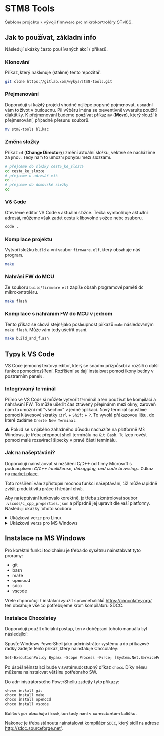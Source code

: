 # STM8 Tools

Šablona projektu k vývoji firmware pro mikrokontroléry STM8S.

## Jak to používat, základní info

Následují ukázky často používaných akcí / příkazů.

### Klonování

Příkaz, který naklonuje (stáhne) tento repozitář.

```bash
git clone https://gitlab.com/wykys/stm8-tools.git
```

### Přejmenování

Doporučuji si každý projekt vhodně nejlépe popisně pojmenovat, usnadní vám to život v budoucnu. Při výběru jména se preventivně vyvarujte použití diaktitiky. K přejmenování budeme používat příkaz `mv` (__Move__), který slouží k přejmenování, případně přesunu souborů.

```bash
mv stm8-tools blikac
```

### Změna složky

Příkaz `cd` (__Change Directory__) změní aktuální složku, vekteré se nacházíme za jinou. Tedy nám to umožní pohybu mezi složkami.

```bash
# přejdeme do složky cesta_ke_slozce
cd cesta_ke_slozce
# přejdeme o adresář víš
cd ..
# přejdeme do domovské složky
cd
```

### VS Code

Otevřeme editor VS Code v aktuální složce. Tečka symbolizuje aktuální adresář, můžeme však zadat cestu k libovolné složce nebo osuboru.

```bash
code .
```

### Kompilace projektu

Vytvoří složku `build` a vní soubor `firmware.elf`, který obsahuje náš program.

```bash
make
```

### Nahrání FW do MCU

Ze souboru `build/firmware.elf` zapíše obsah programové paměti do mikrokontroléru.

```bash
make flash
```

### Kompilace s nahráním FW do MCU v jednom

Tento příkaz se chová stejnějako posloupnost příkazů `make` následovaným `make flash`. Může vám tedy ušetřit psaní.

```bash
make build_and_flash
```

## Typy k VS Code

VS Code jemocný textový editor, který se snadno přizpůsobí a rozšíří o další funkce pomocírozšíření. Rozříšení se dají instalovat pomocí ikony bedny v postranním panelu.

### Integrovaný terminál

Přímo ve VS Code si můžete vytvořit terminál a ten používat ke kompilaci a nahrávání FW. To může ušetřit čas ztrávený přepínánm mezi okny, zároveň nám to umožní mít "všechno" v jedné aplikaci. Nový terminál spustíme pomocí klávesové skratky `Ctrl` + `Shift` + `P`. To vyvolá přákazovou lištu, do které zadáme `Create New Terminal`.

⚠️ Pokud se s njakého záhadného důvodu nacházíte na platformě MS Windows, je třeba přepnout shell terminálu na `Git Bash`. To lzep rovést pomocí malé rozevírací šipecky v pravé části terminálu.

### Jak na našeptávání?

Doporučuji nainstlaovat si rozšíření C/C++ od firmy Microsoft s podnadpisem _C/C++ IntelliSense, debugging, and code browsing._. Odkaz na [market place](https://marketplace.visualstudio.com/items?itemName=ms-vscode.cpptools).

Toto rozšíření vám zpřístupní mocnou funkci našeptávání, číž může rapidně zvíšit produktivitu práce i hledání chyb.

Aby našeptávání funkovalo korektně, je třeba zkontrolovat soubor `.vscode/c_cpp_properties.json` a případně jej upravit dle vaší platformy. Následují ukázky tohoto souboru:

<details>
<summary>Ukázková verze pro Linux</summary>

```json
{
    "configurations": [
        {
            "name": "STM8",
            "includePath": [
                "${workspaceFolder}/**",
                "/opt/sdcc/share/sdcc/include/**",
                "app/inc/**",
                "drivers/inc/**"
            ],
            "defines": [
                "STM8S208",
                "USE_STDPERIPH_DRIVER",
                "_SDCC_"
            ],
            "compilerPath": "/opt/sdcc/bin/sdcc",
            "cStandard": "c99",
            "cppStandard": "c++11",
            "intelliSenseMode": "gcc-x64"
        }
    ],
    "version": 4
}
```

</details>

<details>
<summary>Ukázková verze pro MS Windows</summary>

```json
{
    "configurations": [
        {
            "name": "STM8",
            "includePath": [
                "${workspaceFolder}/**",
                "C:/Program Files/SDCC/include/**",
                "app/inc/**",
                "drivers/inc/**"
            ],
            "defines": [
                "STM8S208",
                "USE_STDPERIPH_DRIVER",
                "_SDCC_"
            ],
            "compilerPath": "C:/ProgramData/chocolatey/bin/gcc.exe",
            "cStandard": "c99",
            "cppStandard": "c++11",
            "intelliSenseMode": "gcc-x64"
        }
    ],
    "version": 4
}

```

</details>

## Instalace na MS Windows

Pro korektní funkci toolchainu je třeba do sysétmu nainstalovat tyto proramy:

* git
* bash
* make
* openocd
* sdcc
* vscode

Vřele doporučuji k instalaci využít správcebalíčků https://chocolatey.org/, ten obsahuje vše co potřebujeme krom kompilátoru SDCC.

### Instalace Chocolatey

Doporučuji použít oficiální postup, ten v doběpsaní tohoto manuálu byl následující:

Spusťe Windows PowerShell jako administrátor systému a do příkazové řádky zadejte tento příkaz, který nainstaluje Chocolatey:

```ps
Set-ExecutionPolicy Bypass -Scope Process -Force; [System.Net.ServicePointManager]::SecurityProtocol = [System.Net.ServicePointManager]::SecurityProtocol -bor 3072; iex ((New-Object System.Net.WebClient).DownloadString('https://community.chocolatey.org/install.ps1'))
```

Po  úspěšněinstalaci bude v systémudostupný příkaz `choco`. Díky němu můžeme nainstalovat většinu potřebného SW.

Do administrátorského PowerShellu zadejty tyto příkazy:

```ps
choco install git
choco install make
choco install openocd
choco install vscode
```

Balíček `git` obsahuje i `bash`, ten tedy není v samostantém balíčku.

Nakonec je třeba stánouta nainstalovat kompilátor `SDCC`, který sídlí na adrese http://sdcc.sourceforge.net/.


